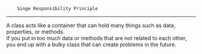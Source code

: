 
        Singe Responsibility Principle

---
A class acts like a container that can hold many things such as data, properties, or methods.<br/>
If you put in too much data or methods that are not related to each other,
you end up with a bulky class that can create problems in the future.
